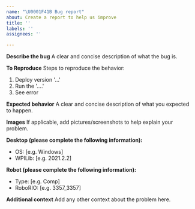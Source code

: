 ```yaml
---
name: "\U0001F41B Bug report"
about: Create a report to help us improve
title: ''
labels: ''
assignees: ''

---
```


**Describe the bug**
A clear and concise description of what the bug is.

**To Reproduce**
Steps to reproduce the behavior:
1. Deploy version '...'
2. Run the '....'
3. See error

**Expected behavior**
A clear and concise description of what you expected to happen.

**Images**
If applicable, add pictures/screenshots to help explain your problem.

**Desktop (please complete the following information):**
 - OS: [e.g. Windows]
 - WPILib: [e.g. 2021.2.2]

**Robot (please complete the following information):**
 - Type: [e.g. Comp]
 - RoboRIO: [e.g. 3357_3357]

**Additional context**
Add any other context about the problem here.
